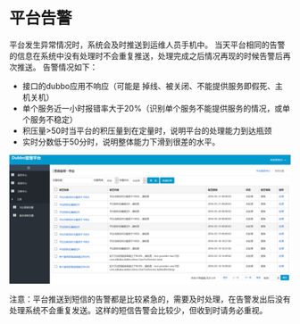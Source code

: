 # 平台告警

平台发生异常情况时，系统会及时推送到运维人员手机中。
当天平台相同的告警的信息在系统中没有处理时不会重复推送，处理完成之后情况再现的时候告警后再次推送。
告警情况如下：
* 接口的dubbo应用不响应（可能是 掉线、被关闭、不能提供服务即假死、主机关机）
* 单个服务近一小时报错率大于20%（识别单个服务不能提供服务的情况，或单个服务不稳定）
* 积压量>50时当平台的积压量到在定量时，说明平台的处理能力到达瓶颈
* 实时分数低于50分时，说明整体能力下滑到很差的水平。



![告警](images/monitor10.png)

注意：平台推送到短信的告警都是比较紧急的，需要及时处理，在告警发出后没有处理系统不会重复发送。这样的短信告警会比较少，但收到时请务必重视。
